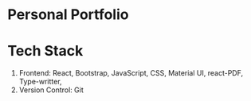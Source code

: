 # Personal Portfolio

# Tech Stack #
1. Frontend: React, Bootstrap, JavaScript, CSS, Material UI, react-PDF, Type-writter, 
2. Version Control: Git
